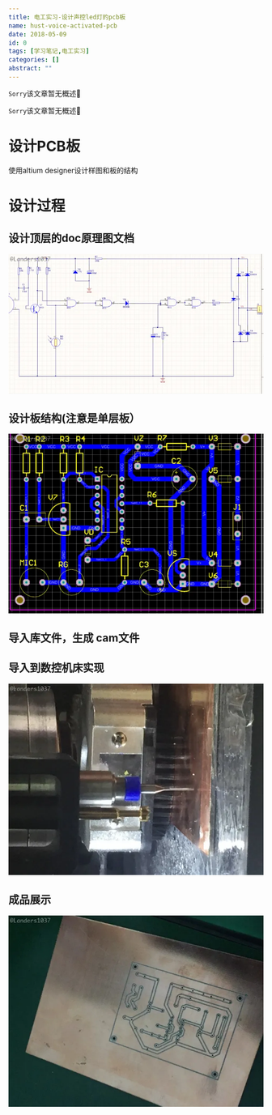 ```yaml
---
title: 电工实习-设计声控led灯的pcb板
name: hust-voice-activated-pcb
date: 2018-05-09
id: 0
tags: [学习笔记,电工实习]
categories: []
abstract: ""
---
```

<code>Sorry</code>该文章暂无概述💊
<!--more-->
<code>Sorry</code>该文章暂无概述💊
<!--more-->


设计PCB板
======

使用altium designer设计样图和板的结构

设计过程
====

设计顶层的doc原理图文档
-------------

![](/images/hust-voice-activated-pcb-1.webp)

设计板结构(注意是单层板）
-------------

![](/images/hust-voice-activated-pcb-2.webp)

导入库文件，生成 cam文件
--------------

导入到数控机床实现
---------

![](/images/hust-voice-activated-pcb-3.webp)

成品展示
----

![](/images/hust-voice-activated-pcb-4.webp)